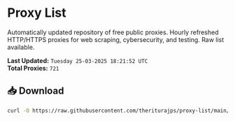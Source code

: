 # Proxy List

Automatically updated repository of free public proxies. Hourly refreshed HTTP/HTTPS proxies for web scraping, cybersecurity, and testing. Raw list available.

**Last Updated:** `Tuesday 25-03-2025 18:21:52 UTC`  
**Total Proxies:** `721`

## 📥 Download
```bash
curl -O https://raw.githubusercontent.com/theriturajps/proxy-list/main/proxies.txt

